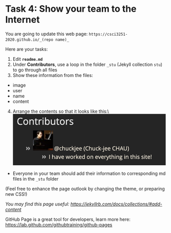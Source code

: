 # Task 4: Show your team to the Internet

You are going to update this web page: `https://csci3251-2020.github.io/_(repo name)_`

Here are your tasks:
1. Edit **`readme.md`**
2. Under **Contributors**, use a loop in the folder `_stu` (Jekyll collection `stu`) to go through all files
3. Show these information from the files:
  * image
  * user
  * name
  * content
4. Arrange the contents so that it looks like this:\ 
![Task 4](task4.png)
  
* Everyone in your team should add their information to corresponding md files in the `_stu` folder

(Feel free to enhance the page outlook by changing the theme, or preparing new CSS!)

_You may find this page useful: https://jekyllrb.com/docs/collections/#add-content_

GitHub Page is a great tool for developers, learn more here: https://lab.github.com/githubtraining/github-pages
